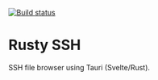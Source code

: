 <!-- [![Build status](https://ci.appveyor.com/api/projects/status/nsyia22f26ksikog?svg=true)](https://ci.appveyor.com/project/sganis/rustyssh) -->

[![Build status](https://github.com/sganis/rustyssh/actions/workflows/ci.yml/badge.svg)](https://github.com/sganis/rustyssh/actions)

# Rusty SSH

SSH file browser using Tauri (Svelte/Rust).

